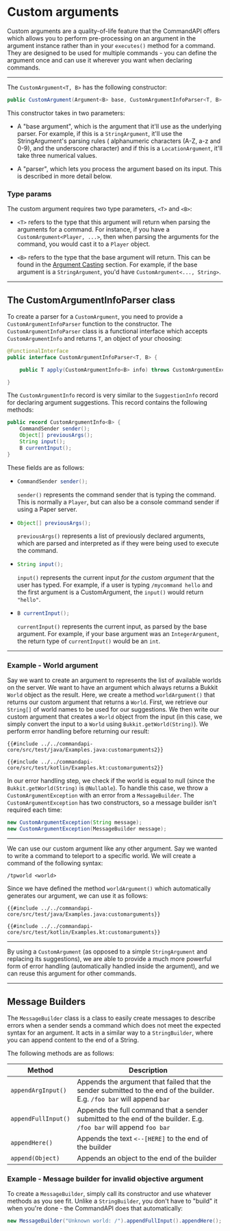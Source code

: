 # Custom arguments

Custom arguments are a quality-of-life feature that the CommandAPI offers which allows you to perform pre-processing on an argument in the argument instance rather than in your `executes()` method for a command. They are designed to be used for multiple commands - you can define the argument once and can use it wherever you want when declaring commands.

-----

The `CustomArgument<T, B>` has the following constructor:

```java
public CustomArgument(Argument<B> base, CustomArgumentInfoParser<T, B> parser);
```

This constructor takes in two parameters:

- A "base argument", which is the argument that it'll use as the underlying parser. For example, if this is a `StringArgument`, it'll use the StringArgument's parsing rules ( alphanumeric characters (A-Z, a-z and 0-9), and the underscore character) and if this is a `LocationArgument`, it'll take three numerical values.

- A "parser", which lets you process the argument based on its input. This is described in more detail below.

### Type params

The custom argument requires two type parameters, `<T>` and `<B>`:

- `<T>` refers to the type that this argument will return when parsing the arguments for a command. For instance, if you have a `CustomArgument<Player, ...>`, then when parsing the arguments for the command, you would cast it to a `Player` object.

- `<B>` refers to the type that the base argument will return. This can be found in the [Argument Casting](./arguments.md#argument-casting) section. For example, if the base argument is a `StringArgument`, you'd have `CustomArgument<..., String>`.

-----

## The CustomArgumentInfoParser class

To create a parser for a `CustomArgument`, you need to provide a `CustomArgumentInfoParser` function to the constructor. The `CustomArgumentInfoParser` class is a functional interface which accepts `CustomArgumentInfo` and returns `T`, an object of your choosing:

```java
@FunctionalInterface
public interface CustomArgumentInfoParser<T, B> {

    public T apply(CustomArgumentInfo<B> info) throws CustomArgumentException;

}
```

The `CustomArgumentInfo` record is very similar to the `SuggestionInfo` record for declaring argument suggestions. This record contains the following methods:

```java
public record CustomArgumentInfo<B> {
    CommandSender sender();
    Object[] previousArgs(); 
    String input();
    B currentInput();
}
```

These fields are as follows:

- ```java
  CommandSender sender();
  ```

  `sender()` represents the command sender that is typing the command. This is normally a `Player`, but can also be a console command sender if using a Paper server.

- ```java
  Object[] previousArgs();
  ```

  `previousArgs()` represents a list of previously declared arguments, which are parsed and interpreted as if they were being used to execute the command.

- ```java
  String input();
  ```

  `input()` represents the current input _for the custom argument_ that the user has typed. For example, if a user is typing `/mycommand hello` and the first argument is a CustomArgument, the `input()` would return `"hello"`.

- ```java
  B currentInput();
  ```

  `currentInput()` represents the current input, as parsed by the base argument. For example, if your base argument was an `IntegerArgument`, the return type of `currentInput()` would be an `int`.

-----

<div class="example">

### Example - World argument

Say we want to create an argument to represents the list of available worlds on the server. We want to have an argument which always returns a Bukkit `World` object as the result. Here, we create a method `worldArgument()` that returns our custom argument that returns a `World`. First, we retrieve our `String[]` of world names to be used for our suggestions. We then write our custom argument that creates a `World` object from the input (in this case, we simply convert the input to a `World` using `Bukkit.getWorld(String)`). We perform error handling before returning our result:

<div class="multi-pre">

```java,Java
{{#include ../../commandapi-core/src/test/java/Examples.java:customarguments2}}
```

```kotlin,Kotlin
{{#include ../../commandapi-core/src/test/kotlin/Examples.kt:customarguments2}}
```

</div>

In our error handling step, we check if the world is equal to null (since the `Bukkit.getWorld(String)` is `@Nullable`). To handle this case, we throw a `CustomArgumentException` with an error from a `MessageBuilder`. The `CustomArgumentException` has two constructors, so a message builder isn't required each time:

```java
new CustomArgumentException(String message);
new CustomArgumentException(MessageBuilder message);
```

-----

We can use our custom argument like any other argument. Say we wanted to write a command to teleport to a specific world. We will create a command of the following syntax:

```mccmd
/tpworld <world>
```

Since we have defined the method `worldArgument()` which automatically generates our argument, we can use it as follows:

<div class="multi-pre">

```java,Java
{{#include ../../commandapi-core/src/test/java/Examples.java:customarguments}}
```

```kotlin,Kotlin
{{#include ../../commandapi-core/src/test/kotlin/Examples.kt:customarguments}}
```

</div>

-----

By using a `CustomArgument` (as opposed to a simple `StringArgument` and replacing its suggestions), we are able to provide a much more powerful form of error handling (automatically handled inside the argument), and we can reuse this argument for other commands.

</div>

-----

## Message Builders

The `MessageBuilder` class is a class to easily create messages to describe errors when a sender sends a command which does not meet the expected syntax for an argument. It acts in a similar way to a `StringBuilder`, where you can append content to the end of a String.

The following methods are as follows:

| Method | Description |
| ------ | ----------- |
| `appendArgInput()` | Appends the argument that failed that the sender submitted to the end of the builder. E.g. `/foo bar` will append `bar` |
| `appendFullInput()` | Appends the full command that a sender submitted to the end of the builder. E.g. `/foo bar` will append `foo bar` |
| `appendHere()` | Appends the text `<--[HERE]` to the end of the builder |
| `append(Object)`| Appends an object to the end of the builder |

<div class="example">

### Example - Message builder for invalid objective argument

To create a `MessageBuilder`, simply call its constructor and use whatever methods as you see fit. Unlike a `StringBuilder`, you don't have to "build" it when you're done - the CommandAPI does that automatically:

```java
new MessageBuilder("Unknown world: /").appendFullInput().appendHere();
```

</div>
